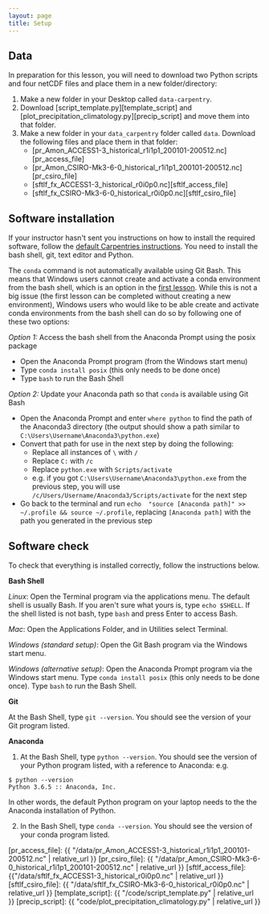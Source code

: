 ```yaml
---
layout: page
title: Setup
---
```


## Data

In preparation for this lesson,
you will need to download two Python scripts and four netCDF files and place them in a new folder/directory:

1. Make a new folder in your Desktop called `data-carpentry`.
2. Download [script_template.py][template_script] and [plot_precipitation_climatology.py][precip_script] and move them into that folder.
3. Make a new folder in your `data_carpentry` folder called `data`.
   Download the following files and place them in that folder:
   - [pr_Amon_ACCESS1-3_historical_r1i1p1_200101-200512.nc][pr_access_file]
   - [pr_Amon_CSIRO-Mk3-6-0_historical_r1i1p1_200101-200512.nc][pr_csiro_file]
   - [sftlf_fx_ACCESS1-3_historical_r0i0p0.nc][sftlf_access_file]
   - [sftlf_fx_CSIRO-Mk3-6-0_historical_r0i0p0.nc][sftlf_csiro_file]


## Software installation

If your instructor hasn't sent you instructions on how to install the required software,
follow the [default Carpentries instructions](https://carpentries.github.io/workshop-template/#setup).
You need to install the bash shell, git, text editor and Python.

The `conda` command is not automatically available using Git Bash.
This means that Windows users cannot create and activate a conda environment from the bash shell,
which is an option in the [first lesson](https://carpentrieslab.github.io/python-aos-lesson/01-conda/index.html).
While this is not a big issue (the first lesson can be completed without creating a new environment),
Windows users who would like to be able create and activate conda environments from the bash shell
can do so by following one of these two options:

*Option 1:* Access the bash shell from the Anaconda Prompt using the posix package

* Open the Anaconda Prompt program (from the Windows start menu)
* Type `conda install posix` (this only needs to be done once)
* Type `bash` to run the Bash Shell

*Option 2:* Update your Anaconda path so that `conda` is available using Git Bash

* Open the Anaconda Prompt and enter `where python` to find the path of the Anaconda3 directory (the output should show a path similar to `C:\Users\Username\Anaconda3\python.exe`)
* Convert that path for use in the next step by doing the following:
    * Replace all instances of `\` with `/`
    * Replace `C:` with `/c`
    * Replace `python.exe` with `Scripts/activate`
    * e.g. if you got `C:\Users\Username\Anaconda3\python.exe` from the previous step, you will use `/c/Users/Username/Anaconda3/Scripts/activate` for the next step
* Go back to the terminal and run `echo  "source [Anaconda path]" >> ~/.profile && source ~/.profile`, replacing `[Anaconda path]` with the path you generated in the previous step


## Software check

To check that everything is installed correctly, follow the instructions below.

**Bash Shell**

*Linux*: Open the Terminal program via the applications menu. The default shell is usually Bash. If you aren't sure what yours is, type `echo $SHELL`. If the shell listed is not bash, type `bash` and press Enter to access Bash.

*Mac*: Open the Applications Folder, and in Utilities select Terminal.

*Windows (standard setup)*: Open the Git Bash program via the Windows start menu.

*Windows (alternative setup)*: Open the Anaconda Prompt program via the Windows start menu. Type `conda install posix` (this only needs to be done once). Type `bash` to run the Bash Shell.

**Git**

At the Bash Shell, type `git --version`. You should see the version of your Git program listed. 

**Anaconda**

1. At the Bash Shell, type `python --version`. You should see the version of your Python program listed, with a reference to Anaconda: e.g. 
```
$ python --version
Python 3.6.5 :: Anaconda, Inc.
```
In other words, the default Python program on your laptop needs to the the Anaconda installation of Python.

2. In the Bash Shell, type `conda --version`. You should see the version of your conda program listed.



[pr_access_file]: {{ "/data/pr_Amon_ACCESS1-3_historical_r1i1p1_200101-200512.nc" | relative_url }}
[pr_csiro_file]: {{ "/data/pr_Amon_CSIRO-Mk3-6-0_historical_r1i1p1_200101-200512.nc" | relative_url }}
[sftlf_access_file]: {{"/data/sftlf_fx_ACCESS1-3_historical_r0i0p0.nc" | relative_url }}
[sftlf_csiro_file]: {{ "/data/sftlf_fx_CSIRO-Mk3-6-0_historical_r0i0p0.nc" | relative_url }}
[template_script]: {{ "/code/script_template.py" | relative_url }}
[precip_script]: {{ "code/plot_precipitation_climatology.py" | relative_url }}
